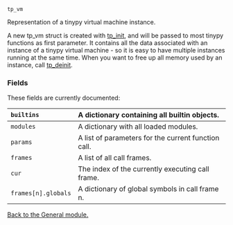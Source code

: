 `tp_vm`


Representation of a tinypy virtual machine instance.


A new tp\_vm struct is created with [tp\_init](tp_init.md), and will be passed to most
tinypy functions as first parameter. It contains all the data associated
with an instance of a tinypy virtual machine - so it is easy to have
multiple instances running at the same time. When you want to free up all
memory used by an instance, call [tp\_deinit](tp_deinit.md).

### Fields ###



These fields are currently documented:

|`builtins`| A dictionary containing all builtin objects.|
|:---------|:--------------------------------------------|
|`modules` | A dictionary with all loaded modules.       |
|`params`  | A list of parameters for the current function call.|
|`frames`  | A list of all call frames.                  |
|`cur`     | The index of the currently executing call frame.|
|`frames[n].globals`| A dictionary of global symbols in call frame n.|



[Back to the General module.](General.md)
